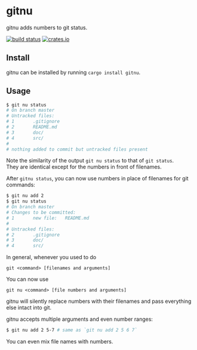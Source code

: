 # gitnu

gitnu adds numbers to git status.

[![build status](https://github.com/nguyenvukhang/gitnu/workflows/ci/badge.svg?branch=main)](https://github.com/nguyenvukhang/gitnu/actions?query=branch%3Amain)
[![crates.io](https://img.shields.io/crates/d/gitnu?color=brightgreen)](https://crates.io/crates/gitnu)

## Install

gitnu can be installed by running `cargo install gitnu`.

## Usage

```bash
$ git nu status
# On branch master
# Untracked files:
# 1       .gitignore
# 2       README.md
# 3       doc/
# 4       src/
#
# nothing added to commit but untracked files present
```

Note the similarity of the output `git nu status` to that of `git status`.  
They are identical except for the numbers in front of filenames.

After `gitnu status`, you can now use numbers in place of filenames for git
commands:

```bash
$ git nu add 2
$ git nu status
# On branch master
# Changes to be committed:
# 1       new file:   README.md
#
# Untracked files:
# 2       .gitignore
# 3       doc/
# 4       src/
```

In general, whenever you used to do

```
git <command> [filenames and arguments]
```

You can now use

```
git nu <command> [file numbers and arguments]
```

gitnu will silently replace numbers with their filenames and pass everything
else intact into git.

gitnu accepts multiple arguments and even number ranges:

```bash
$ git nu add 2 5-7 # same as `git nu add 2 5 6 7`
```

You can even mix file names with numbers.

